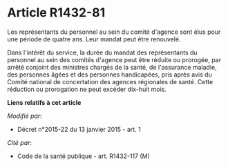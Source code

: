 # Article R1432-81

Les représentants du personnel au sein du comité d'agence sont élus pour une période de quatre ans. Leur mandat peut être
renouvelé. 

Dans l'intérêt du service, la durée du mandat des représentants du personnel au sein des comités d'agence peut être réduite
ou prorogée, par arrêté conjoint des ministres chargés de la santé, de l'assurance maladie, des personnes âgées et des
personnes handicapées, pris après avis du Comité national de concertation des agences régionales de santé. Cette réduction ou
prorogation ne peut excéder dix-huit mois.

**Liens relatifs à cet article**

_Modifié par_:

  - Décret n°2015-22 du 13 janvier 2015 - art. 1

_Cité par_:

  - Code de la santé publique - art. R1432-117 (M)
